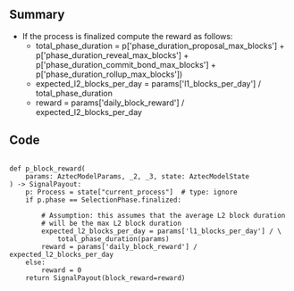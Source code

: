 ## Summary

- If the process is finalized compute the reward as follows:
	- total_phase_duration = p['phase_duration_proposal_max_blocks'] + p['phase_duration_reveal_max_blocks'] + p['phase_duration_commit_bond_max_blocks'] + p['phase_duration_rollup_max_blocks'])
	- expected_l2_blocks_per_day = params['l1_blocks_per_day'] / total_phase_duration
	- reward = params['daily_block_reward'] / expected_l2_blocks_per_day
## Code

<pre lang="python"><code>
def p_block_reward(
    params: AztecModelParams, _2, _3, state: AztecModelState
) -> SignalPayout:
    p: Process = state["current_process"]  # type: ignore
    if p.phase == SelectionPhase.finalized:

        # Assumption: this assumes that the average L2 block duration
        # will be the max L2 block duration
        expected_l2_blocks_per_day = params['l1_blocks_per_day'] / \
            total_phase_duration(params)
        reward = params['daily_block_reward'] / expected_l2_blocks_per_day
    else:
        reward = 0
    return SignalPayout(block_reward=reward)
</code></pre>